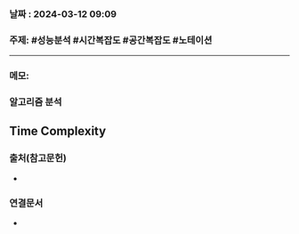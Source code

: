 
### 날짜 : 2024-03-12 09:09

### 주제: #성능분석 #시간복잡도 #공간복잡도 #노테이션

---
### 메모: 
###  알고리즘 분석

## Time Complexity

### 출처(참고문헌)
-

### 연결문서
-